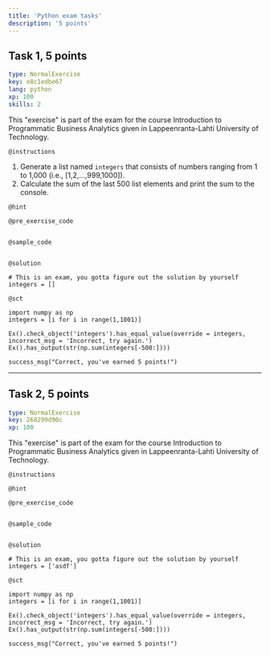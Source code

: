 ```yaml
---
title: 'Python exam tasks'
description: '5 points'
---
```


## Task 1, 5 points

```yaml
type: NormalExercise
key: e8c1edbe67
lang: python
xp: 100
skills: 2
```

This "exercise" is part of the exam for the course Introduction to Programmatic Business Analytics given in Lappeenranta-Lahti University of Technology.

`@instructions`
1. Generate a list named ```integers``` that consists of numbers ranging from 1 to 1,000 (i.e., [1,2,...,999,1000]).
2. Calculate the sum of the last 500 list elements and print the sum to the console.

`@hint`


`@pre_exercise_code`
```{python}

```

`@sample_code`
```{python}

```

`@solution`
```{python}
# This is an exam, you gotta figure out the solution by yourself
integers = []
```

`@sct`
```{python}
import numpy as np
integers = [i for i in range(1,1001)]

Ex().check_object('integers').has_equal_value(override = integers, incorrect_msg = 'Incorrect, try again.')
Ex().has_output(str(np.sum(integers[-500:])))

success_msg("Correct, you've earned 5 points!")
```

---

## Task 2, 5 points

```yaml
type: NormalExercise
key: 268299d90c
xp: 100
```

This "exercise" is part of the exam for the course Introduction to Programmatic Business Analytics given in Lappeenranta-Lahti University of Technology.

`@instructions`


`@hint`


`@pre_exercise_code`
```{python}

```

`@sample_code`
```{python}

```

`@solution`
```{python}
# This is an exam, you gotta figure out the solution by yourself
integers = ['asdf']
```

`@sct`
```{python}
import numpy as np
integers = [i for i in range(1,1001)]

Ex().check_object('integers').has_equal_value(override = integers, incorrect_msg = 'Incorrect, try again.')
Ex().has_output(str(np.sum(integers[-500:])))

success_msg("Correct, you've earned 5 points!")
```

